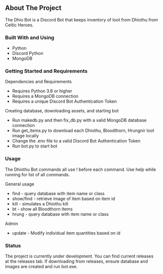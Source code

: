 ## About The Project

The Dhio Bot is a Discord Bot that keeps inventory of loot from Dhiothu from Celtic Heroes. 


### Built With and Using

* Python
* Discord Python
* MongoDB


### Getting Started and Requirements
Dependencies and Requirements
* Requires Python 3.8 or higher
* Requires a MongoDB connection
* Requires a unique Discord Bot Authentication Token

Creating database, downloading assets, and starting bot
* Run makedb.py and then fix_db.py with a valid MongoDB database connection
* Run get_items.py to download each Dhiothu, Bloodthorn, Hrungnir loot image locally
* Change the .env file to a valid Discord Bot Authentication Token
* Run bot.py to start bot

### Usage
The Dhiothu Bot commands all use ! before each command. Use help while running for list of all commands.

General usage
* find - query database with item name or class
* show/find - retrieve image of item based on item id
* kill - simulates a Dhiothu kill
* bt - show all Bloodthorn items
* hrung - query database with item name or class

Admin
* update - Modify individual item quantities based on id


### Status

The project is currently under development. You can find current releases at the releases tab. If downloading from
releases, ensure database and images are created and run bot.exe.

